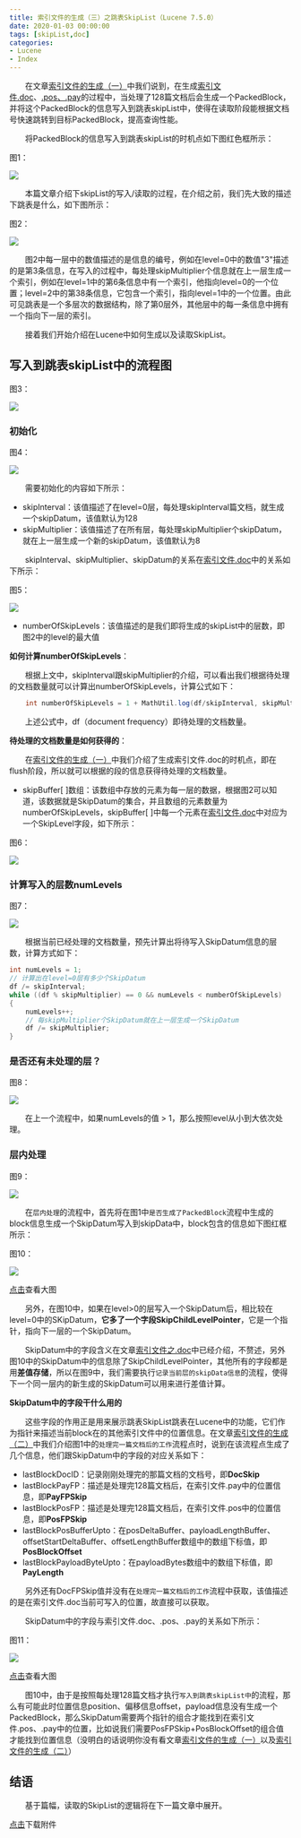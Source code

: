 ```yaml
---
title: 索引文件的生成（三）之跳表SkipList（Lucene 7.5.0）
date: 2020-01-03 00:00:00
tags: [skipList,doc]
categories:
- Lucene
- Index
---
```


&emsp;&emsp;在文章[索引文件的生成（一）](https://www.amazingkoala.com.cn/Lucene/Index/2019/1226/索引文件的生成（一）之doc&&pay&&pos)中我们说到，在生成[索引文件.doc](https://www.amazingkoala.com.cn/Lucene/suoyinwenjian/2019/0324/索引文件之doc)、[.pos、.pay](https://www.amazingkoala.com.cn/Lucene/suoyinwenjian/2019/0324/索引文件之pos&&pay)的过程中，当处理了128篇文档后会生成一个PackedBlock，并将这个PackedBlock的信息写入到跳表skipList中，使得在读取阶段能根据文档号快速跳转到目标PackedBlock，提高查询性能。

&emsp;&emsp;将PackedBlock的信息写入到跳表skipList的时机点如下图红色框所示：

图1：

<img src="http://www.amazingkoala.com.cn/uploads/lucene/index/索引文件的生成/索引文件的生成（三）/1.png">

&emsp;&emsp;本篇文章介绍下skipList的写入/读取的过程，在介绍之前，我们先大致的描述下跳表是什么，如下图所示：

图2：

<img src="http://www.amazingkoala.com.cn/uploads/lucene/index/索引文件的生成/索引文件的生成（三）/2.png">

&emsp;&emsp;图2中每一层中的数值描述的是信息的编号，例如在level=0中的数值"3"描述的是第3条信息，在写入的过程中，每处理skipMultiplier个信息就在上一层生成一个索引，例如在level=1中的第6条信息中有一个索引，他指向level=0的一个位置；level=2中的第38条信息，它包含一个索引，指向level=1中的一个位置。由此可见跳表是一个多层次的数据结构，除了第0层外，其他层中的每一条信息中拥有一个指向下一层的索引。

&emsp;&emsp;接着我们开始介绍在Lucene中如何生成以及读取SkipList。

## 写入到跳表skipList中的流程图

图3：

<img src="http://www.amazingkoala.com.cn/uploads/lucene/index/索引文件的生成/索引文件的生成（三）/3.png">

### 初始化

图4：

<img src="http://www.amazingkoala.com.cn/uploads/lucene/index/索引文件的生成/索引文件的生成（三）/4.png">

&emsp;&emsp;需要初始化的内容如下所示：

- skipInterval：该值描述了在level=0层，每处理skipInterval篇文档，就生成一个skipDatum，该值默认为128
- skipMultiplier：该值描述了在所有层，每处理skipMultiplier个skipDatum，就在上一层生成一个新的skipDatum，该值默认为8

&emsp;&emsp;skipInterval、skipMultiplier、skipDatum的关系在[索引文件.doc](https://www.amazingkoala.com.cn/Lucene/suoyinwenjian/2019/0324/索引文件之doc)中的关系如下所示：

图5：

<img src="http://www.amazingkoala.com.cn/uploads/lucene/index/索引文件的生成/索引文件的生成（三）/5.png">

- numberOfSkipLevels：该值描述的是我们即将生成的skipList中的层数，即图2中的level的最大值

**如何计算numberOfSkipLevels**：

&emsp;&emsp;根据上文中，skipInterval跟skipMultiplier的介绍，可以看出我们根据待处理的文档数量就可以计算出numberOfSkipLevels，计算公式如下：

```java
    int numberOfSkipLevels = 1 + MathUtil.log(df/skipInterval, skipMultiplier)
```

&emsp;&emsp;上述公式中，df（document frequency）即待处理的文档数量。

**待处理的文档数量是如何获得的**：

&emsp;&emsp;在[索引文件的生成（一）](https://www.amazingkoala.com.cn/Lucene/Index/2019/1226/索引文件的生成（一）之doc&&pay&&pos)中我们介绍了生成索引文件.doc的时机点，即在flush阶段，所以就可以根据的段的信息获得待处理的文档数量。

- skipBuffer\[ ]数组：该数组中存放的元素为每一层的数据，根据图2可以知道，该数据就是SkipDatum的集合，并且数组的元素数量为numberOfSkipLevels，skipBuffer\[ ]中每一个元素在[索引文件.doc](https://www.amazingkoala.com.cn/Lucene/suoyinwenjian/2019/0324/索引文件之doc)中对应为一个SkipLevel字段，如下所示：

图6：

<img src="http://www.amazingkoala.com.cn/uploads/lucene/index/索引文件的生成/索引文件的生成（三）/6.png">

### 计算写入的层数numLevels

图7：

<img src="http://www.amazingkoala.com.cn/uploads/lucene/index/索引文件的生成/索引文件的生成（三）/7.png">

&emsp;&emsp;根据当前已经处理的文档数量，预先计算出将待写入SkipDatum信息的层数，计算方式如下：

```java
int numLevels = 1;
// 计算出在level=0层有多少个SkipDatum
df /= skipInterval;
while ((df % skipMultiplier) == 0 && numLevels < numberOfSkipLevels)
{
    numLevels++;
    // 每skipMultiplier个SkipDatum就在上一层生成一个SkipDatum
    df /= skipMultiplier;
}
```

### 是否还有未处理的层？

图8：

<img src="http://www.amazingkoala.com.cn/uploads/lucene/index/索引文件的生成/索引文件的生成（三）/8.png">

&emsp;&emsp;在上一个流程中，如果numLevels的值 > 1，那么按照level从小到大依次处理。

### 层内处理

图9：

<img src="http://www.amazingkoala.com.cn/uploads/lucene/index/索引文件的生成/索引文件的生成（三）/9.png">

&emsp;&emsp;在`层内处理`的流程中，首先将在图1中`是否生成了PackedBlock`流程中生成的block信息生成一个SkipDatum写入到skipData中，block包含的信息如下图红框所示：

图10：

<img src="http://www.amazingkoala.com.cn/uploads/lucene/index/索引文件的生成/索引文件的生成（三）/10.png">

[点击](http://www.amazingkoala.com.cn/uploads/lucene/index/索引文件的生成/索引文件的生成（三）/level0__level1.html)查看大图

&emsp;&emsp;另外，在图10中，如果在level>0的层写入一个SkipDatum后，相比较在level=0中的SKipDatum，**它多了一个字段SkipChildLevelPointer**，它是一个指针，指向下一层的一个SkipDatum。

&emsp;&emsp;SkipDatum中的字段含义在文章[索引文件之.doc](https://www.amazingkoala.com.cn/Lucene/suoyinwenjian/2019/0324/索引文件之.doc)中已经介绍，不赘述，另外图10中的SkipDatum中的信息除了SkipChildLevelPointer，其他所有的字段都是用**差值存储**，所以在图9中，我们需要执行`记录当前层的skipData信息`的流程，使得下一个同一层内的新生成的SkipDatum可以用来进行差值计算。

**SkipDatum中的字段干什么用的**

&emsp;&emsp;这些字段的作用正是用来展示跳表SkipList跳表在Lucene中的功能，它们作为指针来描述当前block在的其他索引文件中的位置信息。在文章[索引文件的生成（二）](https://www.amazingkoala.com.cn/Lucene/Index/2019/1227/索引文件的生成（二）之doc&&pay&&pos)中我们介绍图1中的`处理完一篇文档后的工作`流程点时，说到在该流程点生成了几个信息，他们跟SkipDatum中的字段的对应关系如下：

- lastBlockDocID：记录刚刚处理完的那篇文档的文档号，即**DocSkip**
- lastBlockPayFP：描述是处理完128篇文档后，在索引文件.pay中的位置信息，即**PayFPSkip**
- lastBlockPosFP：描述是处理完128篇文档后，在索引文件.pos中的位置信息，即**PosFPSkip**
- lastBlockPosBufferUpto：在posDeltaBuffer、payloadLengthBuffer、offsetStartDeltaBuffer、offsetLengthBuffer数组中的数组下标值，即**PosBlockOffset**
- lastBlockPayloadByteUpto：在payloadBytes数组中的数组下标值，即**PayLength**

&emsp;&emsp;另外还有DocFPSkip值并没有在`处理完一篇文档后的工作`流程中获取，该值描述的是在索引文件.doc当前可写入的位置，故直接可以获取。

&emsp;&emsp;SkipDatum中的字段与索引文件.doc、.pos、.pay的关系如下所示：

图11：

<img src="http://www.amazingkoala.com.cn/uploads/lucene/index/索引文件的生成/索引文件的生成（三）/11.png">

[点击](http://www.amazingkoala.com.cn/uploads/lucene/index/索引文件的生成/索引文件的生成（三）/point.html)查看大图

&emsp;&emsp;图10中，由于是按照每处理128篇文档才执行`写入到跳表skipList中`的流程，那么有可能此时位置信息position、偏移信息offset，payload信息没有生成一个PackedBlock，那么SkipDatum需要两个指针的组合才能找到在索引文件.pos、.pay中的位置，比如说我们需要PosFPSkip+PosBlockOffset的组合值才能找到位置信息（没明白的话说明你没有看文章[索引文件的生成（一）](https://www.amazingkoala.com.cn/Lucene/Index/2019/1226/索引文件的生成（一）之doc&&pay&&pos)以及[索引文件的生成（二）](https://www.amazingkoala.com.cn/Lucene/Index/2019/1227/索引文件的生成（二）之doc&&pay&&pos)）

## 结语

&emsp;&emsp;基于篇幅，读取的SkipList的逻辑将在下一篇文章中展开。

[点击](http://www.amazingkoala.com.cn/attachment/Lucene/Index/索引文件的生成/索引文件的生成（三）/索引文件的生成（三）.zip)下载附件
